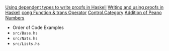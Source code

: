 [Using dependent types to write proofs in Haskell](https://janmasrovira.gitlab.io/ascetic-slug/post/haskell-proofs/)
[Writing and using proofs in Haskell](https://alexpeits.github.io/posts/2018-09-27-haskell-proofs.html)
[cong Function & trans Operator](https://github.com/hesselink/type-equality/issues/11#issuecomment-1314835862)
[Control.Category](https://hackage.haskell.org/package/base-4.17.0.0/docs/Control-Category.html)
[Addition of Peano Numbers](https://en.wikipedia.org/wiki/Peano_axioms#Addition)

- Order of Code Examples
- `src/Base.hs`
- `src/Nats.hs`
- `src/Lists.hs`
